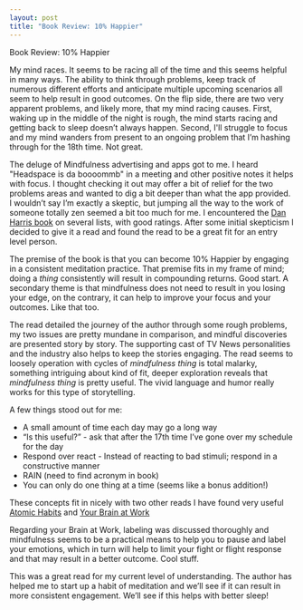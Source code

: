 ```yaml
---
layout: post
title: "Book Review: 10% Happier"
---
```


Book Review: 10% Happier

My mind races. It seems to be racing all of the time and this seems helpful in many ways. The ability to think through problems, keep track of numerous different efforts and anticipate multiple upcoming scenarios all seem to help result in good outcomes. On the flip side, there are two very apparent problems, and likely more, that my mind racing causes. First, waking up in the middle of the night is rough, the mind starts racing and getting back to sleep doesn’t always happen. Second, I'll struggle to focus and my mind wanders from present to an ongoing problem that I’m hashing through for the 18th time.  Not great.

The deluge of Mindfulness advertising and apps got to me. I heard "Headspace is da boooommb" in a meeting and other positive notes it helps with focus. I thought checking it out may offer a bit of relief for the two problems areas and wanted to dig a bit deeper than what the app provided. I wouldn’t say I’m exactly a skeptic, but jumping all the way to the work of someone totally zen seemed a bit too much for me. I encountered the [Dan Harris book](https://www.goodreads.com/book/show/18505796-10-happier) on several lists, with good ratings. After some initial skepticism I decided to give it a read and found the read to be a great fit for an entry level person.

The premise of the book is that you can become 10% Happier by engaging in a consistent meditation practice. That premise fits in my frame of mind; doing a _thing_ consistently will result in compounding returns. Good start. A secondary theme is that mindfulness does not need to result in you losing your edge, on the contrary, it can help to improve your focus and your outcomes. Like that too.

The read detailed the journey of the author through some rough problems, my two issues are pretty mundane in comparison, and mindful discoveries are presented story by story. The supporting cast of TV News personalities and the industry also helps to keep the stories engaging. The read seems to loosely operation with cycles of _mindfulness thing_ is total malarky, something intriguing about kind of fit, deeper exploration reveals that _mindfulness thing_ is pretty useful. The vivid language and humor really works for this type of storytelling.

A few things stood out for me:
* A small amount of time each day may go a long way
* “Is this useful?” - ask that after the 17th time I’ve gone over my schedule for the day
* Respond over react - Instead of reacting to bad stimuli; respond in a constructive manner
* RAIN (need to find acronym in book)
* You can only do one thing at a time (seems like a bonus addition!)

These concepts fit in nicely with two other reads I have found very useful [Atomic Habits]() and [Your Brain at Work](https://www.goodreads.com/book/show/6899290-your-brain-at-work?ac=1&from_search=true&qid=A9AQhA7QpL&rank=1)

Regarding your Brain at Work, labeling was discussed thoroughly and mindfulness seems to be a practical means to help you to pause and label your emotions, which in turn will help to limit your fight or flight response and that may result in a better outcome. Cool stuff.

This was a great read for my current level of understanding.  The author has helped me to start up a habit of meditation and we’ll see if it can result in more consistent engagement. We’ll see if this helps with better sleep!
